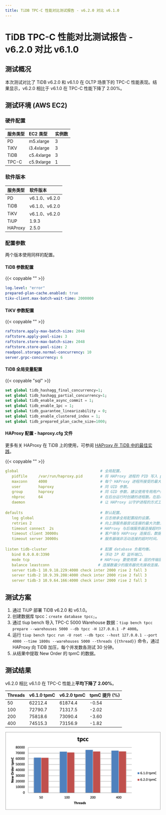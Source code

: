```yaml
---
title: TiDB TPC-C 性能对比测试报告 - v6.2.0 对比 v6.1.0
---
```


# TiDB TPC-C 性能对比测试报告 - v6.2.0 对比 v6.1.0

## 测试概况

本次测试对比了 TiDB v6.2.0 和 v6.1.0 在 OLTP 场景下的 TPC-C 性能表现。结果显示，v6.2.0 相比于 v6.1.0 在 TPC-C 性能下降了 2.00%。

## 测试环境 (AWS EC2)

### 硬件配置

| 服务类型 | EC2 类型   | 实例数 |
| :------- | :--------- | :----- |
| PD       | m5.xlarge  | 3      |
| TiKV     | i3.4xlarge | 3      |
| TiDB     | c5.4xlarge | 3      |
| TPC-C    | c5.9xlarge | 1      |

### 软件版本

| 服务类型 | 软件版本       |
| :------- | :------------- |
| PD       | v6.1.0、v6.2.0 |
| TiDB     | v6.1.0、v6.2.0 |
| TiKV     | v6.1.0、v6.2.0 |
| TiUP     | 1.9.3          |
| HAProxy  | 2.5.0          |

### 配置参数

两个版本使用同样的配置。

#### TiDB 参数配置

{{< copyable "" >}}

```yaml
log.level: "error"
prepared-plan-cache.enabled: true
tikv-client.max-batch-wait-time: 2000000
```

#### TiKV 参数配置

{{< copyable "" >}}

```yaml
raftstore.apply-max-batch-size: 2048
raftstore.apply-pool-size: 3
raftstore.store-max-batch-size: 2048
raftstore.store-pool-size: 2
readpool.storage.normal-concurrency: 10
server.grpc-concurrency: 6
```

#### TiDB 全局变量配置

{{< copyable "sql" >}}

```sql
set global tidb_hashagg_final_concurrency=1;
set global tidb_hashagg_partial_concurrency=1;
set global tidb_enable_async_commit = 1;
set global tidb_enable_1pc = 1;
set global tidb_guarantee_linearizability = 0;
set global tidb_enable_clustered_index = 1;
set global tidb_prepared_plan_cache_size=1000;
```

#### HAProxy 配置 - haproxy.cfg 文件

更多有关 HAProxy 在 TiDB 上的使用，可参阅 [HAProxy 在 TiDB 中的最佳实践](/best-practices/haproxy-best-practices.md)。

{{< copyable "" >}}

```yaml
global                                     # 全局配置。
   pidfile     /var/run/haproxy.pid        # 将 HAProxy 进程的 PID 写入 pidfile。
   maxconn     4000                        # 每个 HAProxy 进程所接受的最大并发连接数。
   user        haproxy                     # 同 UID 参数。
   group       haproxy                     # 同 GID 参数，建议使用专用用户组。
   nbproc      64                          # 在后台运行时创建的进程数。在启动多个进程转发请求时，确保该值足够大，保证 HAProxy 不会成为瓶颈。
   daemon                                  # 让 HAProxy 以守护进程的方式工作于后台，等同于命令行参数“-D”的功能。当然，也可以在命令行中用“-db”参数将其禁用。

defaults                                   # 默认配置。
   log global                              # 日志继承全局配置段的设置。
   retries 2                               # 向上游服务器尝试连接的最大次数，超过此值便认为后端服务器不可用。
   timeout connect  2s                     # HAProxy 与后端服务器连接超时时间。如果在同一个局域网内，可设置成较短的时间。
   timeout client 30000s                   # 客户端与 HAProxy 连接后，数据传输完毕，即非活动连接的超时时间。
   timeout server 30000s                   # 服务器端非活动连接的超时时间。

listen tidb-cluster                        # 配置 database 负载均衡。
   bind 0.0.0.0:3390                       # 浮动 IP 和 监听端口。
   mode tcp                                # HAProxy 要使用第 4 层的传输层。
   balance leastconn                      # 连接数最少的服务器优先接收连接。`leastconn` 建议用于长会话服务，例如 LDAP、SQL、TSE 等，而不是短会话协议，如 HTTP。该算法是动态的，对于启动慢的服务器，服务器权重会在运行中作调整。
   server tidb-1 10.9.18.229:4000 check inter 2000 rise 2 fall 3       # 检测 4000 端口，检测频率为每 2000 毫秒一次。如果 2 次检测为成功，则认为服务器可用；如果 3 次检测为失败，则认为服务器不可用。
   server tidb-2 10.9.39.208:4000 check inter 2000 rise 2 fall 3
   server tidb-3 10.9.64.166:4000 check inter 2000 rise 2 fall 3
```

## 测试方案

1. 通过 TiUP 部署 TiDB v6.2.0 和 v6.1.0。
2. 创建数据库 tpcc：`create database tpcc;`。
3. 通过 tiup bench 导入 TPC-C 5000 Warehouse 数据：`tiup bench tpcc prepare --warehouses 5000 --db tpcc -H 127.0.0.1 -P 4000`。
4. 运行 `tiup bench tpcc run -U root --db tpcc --host 127.0.0.1 --port 4000 --time 1800s --warehouses 5000 --threads {{thread}}` 命令，通过 HAProxy 向 TiDB 加压，每个并发数各测试 30 分钟。
5. 从结果中提取 New Order 的 tpmC 的数据。

## 测试结果

v6.2.0 相比 v6.1.0 在 TPC-C 性能上**平均下降了 2.00%**。

| Threads | v6.1.0 tpmC | v6.2.0 tpmC | tpmC 提升 (%) |
| :------ | :---------- | :---------- | :------------ |
| 50      | 62212.4     | 61874.4     | -0.54         |
| 100     | 72790.7     | 71317.5     | -2.02         |
| 200     | 75818.6     | 73090.4     | -3.60         |
| 400     | 74515.3     | 73156.9     | -1.82         |

![TPC-C](/media/tpcc_v610_vs_v620.png)
